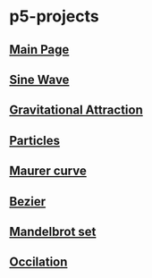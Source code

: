 # p5-projects
## [Main Page](https://younissk.github.io/p5-projects/)
## [Sine Wave](https://younissk.github.io/p5-projects/Sin%20wave/index.html)
## [Gravitational Attraction](https://younissk.github.io/p5-projects/Gravitational%20Attraction/index.html)
## [Particles](https://younissk.github.io/p5-projects/4.1%20Particle%20System%20Simulation/index.html)
## [Maurer curve](https://younissk.github.io/p5-projects/Maurer%20curve/index.html)
## [Bezier](https://younissk.github.io/p5-projects/Bezier/index.html)
## [Mandelbrot set](https://younissk.github.io/p5-projects/Mandelbrot/index.html)
## [Occilation](https://younissk.github.io/p5-projects/Occilation/index.html)
